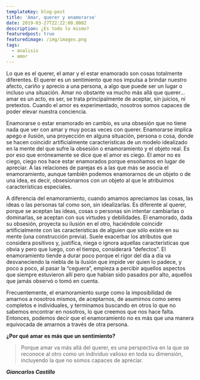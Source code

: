 ```yaml
---
templateKey: blog-post
title: 'Amar, querer y enamorarse'
date: 2019-03-27T22:22:00.000Z
description: ¿Es todo lo mismo?
featuredpost: true
featuredimage: /img/images.png
tags:
  - analisis
  - amor
---
```

Lo que es el querer, el amar y el estar enamorado son cosas totalmente diferentes. El querer es un sentimiento que nos impulsa a brindar nuestro afecto, cariño y aprecio a una persona, a algo que puede ser un lugar o incluso una situación. Amar no obstante va mucho más allá que querer… amar es un acto, es ser, se trata principalmente de aceptar, sin juicios, ni pretextos. Cuando el amor es experimentado, nosotros somos capaces de poder elevar nuestra conciencia.

Enamorarse o estar enamorado en cambio, es una obsesión que no tiene nada que ver con amar y muy pocas veces con querer. Enamorarse implica apego e ilusión, una proyección en alguna situación, persona o cosa, donde se hacen coincidir artificialmente características de un modelo idealizado en la mente del que sufre la obsesión o enamoramiento y el objeto real. Es por eso que erróneamente se dice que el amor es ciego. El amor no es ciego, ciego nos hace estar enamorados porque ensoñamos en lugar de apreciar. A las relaciones de parejas es a las que más se asocia el enamoramiento, aunque también podemos enamorarnos de un objeto o de una idea, es decir, obsesionarnos con un objeto al que le atribuimos características especiales.

A diferencia del enamoramiento, cuando amamos apreciamos las cosas, las ideas o las personas tal como son, sin idealizarlas. Es diferente al querer, porque se aceptan las ideas, cosas o personas sin intentar cambiarlas o dominarlas, se aceptan con sus virtudes y debilidades. El enamorado, dada su obsesión, proyecta su ilusión en el otro, haciéndole coincidir artificialmente con las características de alguien que sólo existe en su mente (una construcción previa). Suele exacerbar los atributos que considera positivos y, justifica, niega o ignora aquellas características que obvia y pero que luego, con el tiempo, considerará “defectos”. El enamoramiento tiende a durar poco porque el rigor del día a día va desvaneciendo la niebla de la ilusión que impide ver quien lo padece, y poco a poco, al pasar la “ceguera”, empieza a percibir aquellos aspectos que siempre estuvieron allí pero que habían sido pasados por alto, aquellos que jamás observó o tomó en cuenta.

Frecuentemente, el enamoramiento surge como la imposibilidad de amarnos a nosotros mismos, de aceptarnos, de asumirnos como seres completos e individuales, y terminamos buscando en otros lo que no sabemos encontrar en nosotros, lo que creemos que nos hace falta. Entonces, podemos decir que el enamoramiento no es más que una manera equivocada de amarnos a través de otra persona.

**¿Por qué amar es más que un sentimiento?**

> Porque amar va más allá del querer, es una perspectiva en la que se reconoce al otro como un individuo valioso en toda su dimensión, incluyendo la que no somos capaces de apreciar.

_**Giancarlos Castillo**_

